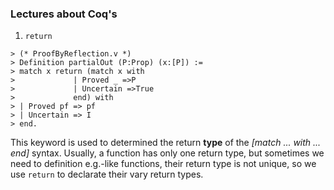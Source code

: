 ### Lectures about Coq's

1. `return` 
```
> (* ProofByReflection.v *)
> Definition partialOut (P:Prop) (x:[P]) :=
> match x return (match x with
>             | Proved _ =>P
>             | Uncertain =>True
>             end) with
> | Proved pf => pf
> | Uncertain => I
> end.
```
This keyword is used to determined the return **type** of the *[match ... with ... end]* syntax. Usually, a function has only one return type, but sometimes we need to definition e.g.-like functions, their return type is not unique, so we use `return` to declarate their vary return types.